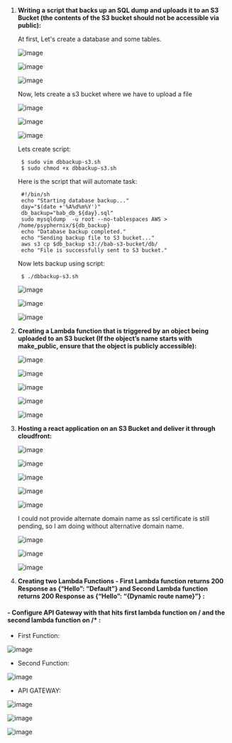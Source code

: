 1. **Writing a script that backs up an SQL dump and uploads it to an S3 Bucket (the contents of the S3 bucket should not be accessible via public):**

    At first, Let's create a database and some tables.

    ![image](https://user-images.githubusercontent.com/34814966/146380111-5cafda59-4dda-4813-9ab4-df10f09b3fe2.png)

    ![image](https://user-images.githubusercontent.com/34814966/146380188-36a6b0b3-dec4-414e-97ca-20b38b2274e3.png)

    ![image](https://user-images.githubusercontent.com/34814966/146391234-f760ea8b-a2b7-46e2-871f-6357246da00c.png)
    
    Now, lets create a s3 bucket where we have to upload a file
    
    ![image](https://user-images.githubusercontent.com/34814966/146405712-dd4d288e-ec72-40bd-8d9e-3d37532f05e5.png)

    ![image](https://user-images.githubusercontent.com/34814966/146405804-cecbe7cc-3608-4388-bbae-847cb6569d98.png)

    ![image](https://user-images.githubusercontent.com/34814966/146406050-170e87d4-d113-4287-8db8-c05cbb75872a.png)
    
    Lets create script:
        
        $ sudo vim dbbackup-s3.sh
        $ sudo chmod +x dbbackup-s3.sh
        
    Here is the script that will automate task: 
        
        #!/bin/sh
        echo "Starting database backup..."
        day="$(date +'%A%d%m%Y')"
        db_backup="bab_db_${day}.sql"
        sudo mysqldump  -u root --no-tablespaces AWS > /home/psyphernix/${db_backup}
        echo "Database backup completed."
        echo "Sending backup file to S3 bucket..."
        aws s3 cp $db_backup s3://bab-s3-bucket/db/
        echo "File is successfully sent to S3 bucket."
    
    Now lets backup using script:
        
        $ ./dbbackup-s3.sh
    
    ![image](https://user-images.githubusercontent.com/34814966/146414147-25718dcc-56cd-4747-aca3-98dddb8d1629.png)

    ![image](https://user-images.githubusercontent.com/34814966/146414041-f705cdac-2826-4570-9524-37968c726770.png)

    ![image](https://user-images.githubusercontent.com/34814966/146415357-0b45a6f8-2c0c-42b0-ac5b-ede48009c744.png)

    
2. **Creating a Lambda function that is triggered by an object being uploaded to an S3 bucket (If the object’s name starts with make_public, ensure that the object is publicly accessible):**

    ![image](https://user-images.githubusercontent.com/34814966/146435542-4a538cc3-a4bf-43ed-90a8-93e9d8e422df.png)

    ![image](https://user-images.githubusercontent.com/34814966/146435879-3a578e88-c2d6-447c-be44-af95b79eea85.png)
    
    ![image](https://user-images.githubusercontent.com/34814966/146438080-f8829634-d666-4f54-81e4-4eb622c2474e.png)

    ![image](https://user-images.githubusercontent.com/34814966/146445149-8fc8ccd9-ff7c-43e5-b900-6088e057f9a9.png)

    ![image](https://user-images.githubusercontent.com/34814966/146445379-9b7e2f1f-2276-48b9-9371-873124f81bb8.png)


3. **Hosting a react application on an S3 Bucket and deliver it through cloudfront:**

    ![image](https://user-images.githubusercontent.com/34814966/146485927-dab798ee-01ca-4374-8ed6-98240af39693.png)

    ![image](https://user-images.githubusercontent.com/34814966/146486006-ad37484d-c38f-4404-890a-4152bd18d84e.png)

    ![image](https://user-images.githubusercontent.com/34814966/146486221-e2dbcb83-aeaf-4d7c-9ac6-6a01a485f0a8.png)

    ![image](https://user-images.githubusercontent.com/34814966/146488116-5cd40a18-0f96-40ab-90f5-bd4fe3e9a61f.png)

    ![image](https://user-images.githubusercontent.com/34814966/146488377-ee509377-6eb2-478b-9f0b-319ec902aa97.png)

    I could not provide alternate domain name as ssl certificate is still pending, so I am doing without alternative domain name.
    
    ![image](https://user-images.githubusercontent.com/34814966/146491871-5f005626-b1f5-49c3-8f46-67379e7156a0.png)

    ![image](https://user-images.githubusercontent.com/34814966/146492039-210d8516-25ee-480e-84fd-fd1a1cfb87c6.png)

    ![image](https://user-images.githubusercontent.com/34814966/146494645-3c9757a1-9113-4048-9f11-31be9b2a4267.png)


4. **Creating two Lambda Functions - First Lambda function returns 200 Response as {“Hello”: “Default”}
and Second Lambda function returns 200 Response as {“Hello”: “{Dynamic route name}”} :**
#### - Configure API Gateway with that hits first lambda function on / and the second lambda function on /* : 
    
   - First Function:

   ![image](https://user-images.githubusercontent.com/34814966/146518294-e45bca9f-2538-4eed-a835-50cbe7177eca.png)
   
   - Second Function:
   
   ![image](https://user-images.githubusercontent.com/34814966/146518436-3fde7701-3afa-476e-91bd-f4a5d095aa4d.png)

   - API GATEWAY:

   ![image](https://user-images.githubusercontent.com/34814966/146519480-22a51129-7406-48b3-af30-343d01cd2b04.png)

   ![image](https://user-images.githubusercontent.com/34814966/146519686-f5c291ad-b826-4928-a021-fca4d031db0f.png)
   
   ![image](https://user-images.githubusercontent.com/34814966/146520007-d6226248-1bc7-4c5d-b7cf-e19fbbb03054.png)

